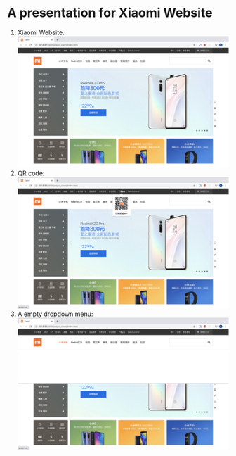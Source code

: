 # A presentation for Xiaomi Website
1. Xiaomi Website: 
![image](https://github.com/SaoriKaku/HTML-CSS/blob/master/screenshot/xiaomi1.png)
2. QR code:
![image](https://github.com/SaoriKaku/HTML-CSS/blob/master/screenshot/xiaomi2.png)
3. A empty dropdown menu: 
![image](https://github.com/SaoriKaku/HTML-CSS/blob/master/screenshot/xiaomi3.png)
